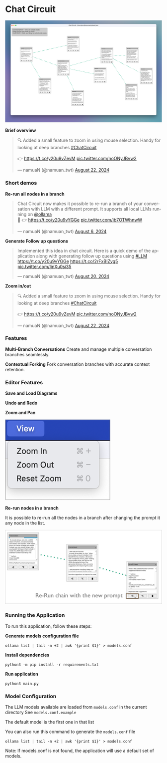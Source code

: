 # Chat Circuit

![](docs/img.png)

**Brief overview**
<blockquote class="twitter-tweet" data-media-max-width="560"><p lang="en" dir="ltr">🔍 Added a small feature to zoom in using mouse selection. Handy for looking at deep branches <a href="https://twitter.com/hashtag/ChatCircuit?src=hash&amp;ref_src=twsrc%5Etfw">#ChatCircuit</a><br><br>👉 <a href="https://t.co/y20u9vZevM">https://t.co/y20u9vZevM</a> <a href="https://t.co/noONyJBvw2">pic.twitter.com/noONyJBvw2</a></p>&mdash; namuaN (@namuan_twt) <a href="https://twitter.com/namuan_twt/status/1826620308507558383?ref_src=twsrc%5Etfw">August 22, 2024</a></blockquote>

### Short demos

**Re-run all nodes in a branch**
<blockquote class="twitter-tweet" data-media-max-width="560"><p lang="en" dir="ltr">Chat Circuit now makes it possible to re-run a branch of your conversation with LLM with a different prompt. It supports all local LLMs running on <a href="https://twitter.com/ollama?ref_src=twsrc%5Etfw">@ollama</a> <br>💾 👉 <a href="https://t.co/y20u9vYGGe">https://t.co/y20u9vYGGe</a> <a href="https://t.co/ib7OTWhnwW">pic.twitter.com/ib7OTWhnwW</a></p>&mdash; namuaN (@namuan_twt) <a href="https://twitter.com/namuan_twt/status/1820796082248458377?ref_src=twsrc%5Etfw">August 6, 2024</a></blockquote>

**Generate Follow up questions**
<blockquote class="twitter-tweet" data-media-max-width="560"><p lang="en" dir="ltr">Implemented this idea in chat circuit. Here is a quick demo of the application along with generating follow up questions using <a href="https://twitter.com/hashtag/LLM?src=hash&amp;ref_src=twsrc%5Etfw">#LLM</a> <a href="https://t.co/y20u9vYGGe">https://t.co/y20u9vYGGe</a> <a href="https://t.co/2rFxBIZyg5">https://t.co/2rFxBIZyg5</a> <a href="https://t.co/IjnXu0si35">pic.twitter.com/IjnXu0si35</a></p>&mdash; namuaN (@namuan_twt) <a href="https://twitter.com/namuan_twt/status/1825849039348289574?ref_src=twsrc%5Etfw">August 20, 2024</a></blockquote>

**Zoom in/out**
<blockquote class="twitter-tweet" data-media-max-width="560"><p lang="en" dir="ltr">🔍 Added a small feature to zoom in using mouse selection. Handy for looking at deep branches <a href="https://twitter.com/hashtag/ChatCircuit?src=hash&amp;ref_src=twsrc%5Etfw">#ChatCircuit</a><br><br>👉 <a href="https://t.co/y20u9vZevM">https://t.co/y20u9vZevM</a> <a href="https://t.co/noONyJBvw2">pic.twitter.com/noONyJBvw2</a></p>&mdash; namuaN (@namuan_twt) <a href="https://twitter.com/namuan_twt/status/1826620308507558383?ref_src=twsrc%5Etfw">August 22, 2024</a></blockquote>

### Features

**Multi-Branch Conversations**
Create and manage multiple conversation branches seamlessly.

**Contextual Forking**
Fork conversation branches with accurate context retention.

### Editor Features

**Save and Load Diagrams**

**Undo and Redo**

**Zoom and Pan**

![](docs/view-options.png)

**Re-run nodes in a branch**

It is possible to re-run all the nodes in a branch after changing the prompt it any node in the list.

![](docs/re-run-button.png)

### Running the Application

To run this application, follow these steps:

**Generate models configuration file**

```shell
ollama list | tail -n +2 | awk '{print $1}' > models.conf
```

**Install dependencies**

```shell
python3 -m pip install -r requirements.txt
```

**Run application**
```shell
python3 main.py
```

### Model Configuration

The LLM models available are loaded from `models.conf` in the current directory
See `models.conf.example`

The default model is the first one in that list

You can also run this command to generate the `models.conf` file

```shell
ollama list | tail -n +2 | awk '{print $1}' > models.conf
```

Note: If models.conf is not found, the application will use a default set of models.
